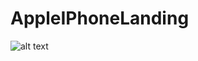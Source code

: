# AppleIPhoneLanding

![alt text](https://github.com/buhhurahuh/AppleIPhoneLanding.github.io/blob/main/testsImage.png?raw=true)
